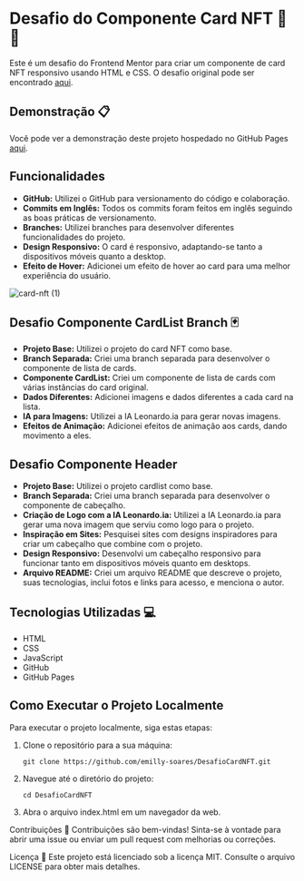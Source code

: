 # Desafio do Componente Card NFT 🚀🚀


Este é um desafio do Frontend Mentor para criar um componente de card NFT responsivo usando HTML e CSS. O desafio original pode ser encontrado [aqui](https://www.frontendmentor.io/challenges/nft-preview-card-component-SbdUL_w0U).

## Demonstração 📋

Você pode ver a demonstração deste projeto hospedado no GitHub Pages [aqui](https://emilly-soares.github.io/DesafioCardNFT/).

## Funcionalidades 

- **GitHub:** Utilizei o GitHub para versionamento do código e colaboração.
- **Commits em Inglês:** Todos os commits foram feitos em inglês seguindo as boas práticas de versionamento.
- **Branches:** Utilizei branches para desenvolver diferentes funcionalidades do projeto.
- **Design Responsivo:** O card é responsivo, adaptando-se tanto a dispositivos móveis quanto a desktop.
- **Efeito de Hover:** Adicionei um efeito de hover ao card para uma melhor experiência do usuário.
  
![card-nft (1)](https://github.com/emilly-soares/DesafioCardNFT/assets/54116441/79fb0b5e-9030-4f04-8746-9f5a59ba4c27)

## Desafio Componente CardList Branch 🃏

- **Projeto Base:** Utilizei o projeto do card NFT como base.
- **Branch Separada:** Criei uma branch separada para desenvolver o componente de lista de cards.
- **Componente CardList:** Criei um componente de lista de cards com várias instâncias do card original.
- **Dados Diferentes:** Adicionei imagens e dados diferentes a cada card na lista.
- **IA para Imagens:** Utilizei a IA Leonardo.ia para gerar novas imagens.
- **Efeitos de Animação:** Adicionei efeitos de animação aos cards, dando movimento a eles.



## Desafio Componente Header

- **Projeto Base:** Utilizei o projeto cardlist como base.
- **Branch Separada:** Criei uma branch separada para desenvolver o componente de cabeçalho.
- **Criação de Logo com a IA Leonardo.ia:** Utilizei a IA Leonardo.ia para gerar uma nova imagem que serviu como logo para o projeto.
- **Inspiração em Sites:** Pesquisei sites com designs inspiradores para criar um cabeçalho que combine com o projeto.
- **Design Responsivo:** Desenvolvi um cabeçalho responsivo para funcionar tanto em dispositivos móveis quanto em desktops.
- **Arquivo README:** Criei um arquivo README que descreve o projeto, suas tecnologias, inclui fotos e links para acesso, e menciona o autor.

## Tecnologias Utilizadas 💻

- HTML
- CSS
- JavaScript
- GitHub
- GitHub Pages

## Como Executar o Projeto Localmente

Para executar o projeto localmente, siga estas etapas:

1. Clone o repositório para a sua máquina:

   ```shell
   git clone https://github.com/emilly-soares/DesafioCardNFT.git

2. Navegue até o diretório do projeto:
    ```shell
    cd DesafioCardNFT

4. Abra o arquivo index.html em um navegador da web.


Contribuições 🤝
Contribuições são bem-vindas! Sinta-se à vontade para abrir uma issue ou enviar um pull request com melhorias ou correções.

Licença 📝
Este projeto está licenciado sob a licença MIT. Consulte o arquivo LICENSE para obter mais detalhes.
